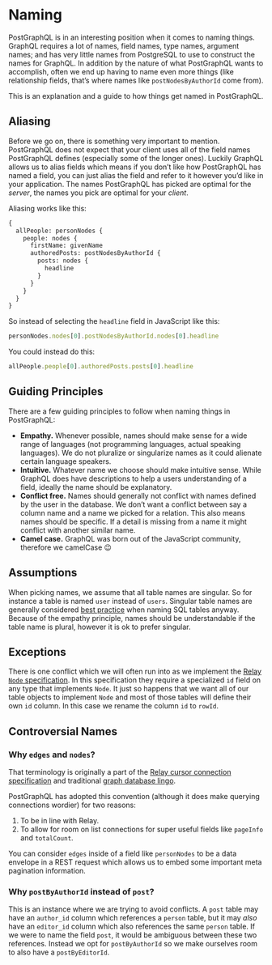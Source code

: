 # Naming
PostGraphQL is in an interesting position when it comes to naming things. GraphQL requires a lot of names, field names, type names, argument names; and has very little names from PostgreSQL to use to construct the names for GraphQL. In addition by the nature of what PostGraphQL wants to accomplish, often we end up having to name even more things (like relationship fields, that’s where names like `postNodesByAuthorId` come from).

This is an explanation and a guide to how things get named in PostGraphQL.

## Aliasing
Before we go on, there is something very important to mention. PostGraphQL does not expect that your client uses all of the field names PostGraphQL defines (especially some of the longer ones). Luckily GraphQL allows us to alias fields which means if you don’t like how PostGraphQL has named a field, you can just alias the field and refer to it however you’d like in your application. The names PostGraphQL has picked are optimal for the *server*, the names you pick are optimal for your *client*.

Aliasing works like this:

```graphql
{
  allPeople: personNodes {
    people: nodes {
      firstName: givenName
      authoredPosts: postNodesByAuthorId {
        posts: nodes {
          headline
        }
      }
    }
  }
}
```

So instead of selecting the `headline` field in JavaScript like this:

```js
personNodes.nodes[0].postNodesByAuthorId.nodes[0].headline
```

You could instead do this:

```js
allPeople.people[0].authoredPosts.posts[0].headline
```

## Guiding Principles
There are a few guiding principles to follow when naming things in PostGraphQL:

- **Empathy.** Whenever possible, names should make sense for a wide range of languages (not programming languages, actual speaking languages). We do not pluralize or singularize names as it could alienate certain language speakers.
- **Intuitive.** Whatever name we choose should make intuitive sense. While GraphQL does have descriptions to help a users understanding of a field, ideally the name should be explanatory.
- **Conflict free.** Names should generally not conflict with names defined by the user in the database. We don’t want a conflict between say a column name and a name we picked for a relation. This also means names should be specific. If a detail is missing from a name it might conflict with another similar name.
- **Camel case.** GraphQL was born out of the JavaScript community, therefore we camelCase 😉

## Assumptions
When picking names, we assume that all table names are singular. So for instance a table is named `user` instead of `users`. Singular table names are generally considered [best practice][singular-vs-plural] when naming SQL tables anyway. Because of the empathy principle, names should be understandable if the table name is plural, however it is ok to prefer singular.

[singular-vs-plural]: http://stackoverflow.com/a/5841297/1568890

## Exceptions
There is one conflict which we will often run into as we implement the [Relay `Node` specification][relay-node-spec]. In this specification they require a specialized `id` field on any type that implements `Node`. It just so happens that we want all of our table objects to implement `Node` and most of those tables will define their own `id` column. In this case we rename the column `id` to `rowId`.

[relay-node-spec]: http://facebook.github.io/relay/graphql/objectidentification.htm

## Controversial Names
### Why `edges` and `nodes`?
That terminology is originally a part of the [Relay cursor connection specification][relay-cursor-spec] and traditional [graph database lingo][graph-database-structure].

PostGraphQL has adopted this convention (although it does make querying connections wordier) for two reasons:

1. To be in line with Relay.
2. To allow for room on list connections for super useful fields like `pageInfo` and `totalCount`.

You can consider `edges` inside of a field like `personNodes` to be a data envelope in a REST request which allows us to embed some important meta pagination information.

[relay-cursor-spec]: http://facebook.github.io/relay/graphql/connections.htm
[graph-database-structure]: https://en.wikipedia.org/wiki/Graph_database#Structure

### Why `postByAuthorId` instead of `post`?
This is an instance where we are trying to avoid conflicts. A `post` table may have an `author_id` column which references a `person` table, but it may *also* have an `editor_id` column which also references the same `person` table. If we were to name the field `post`, it would be ambiguous between these two references. Instead we opt for `postByAuthorId` so we make ourselves room to also have a `postByEditorId`.
